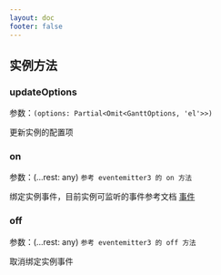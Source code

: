 ```yaml
---
layout: doc
footer: false
---
```


## 实例方法

### updateOptions

参数：`(options: Partial<Omit<GanttOptions, 'el'>>)`

更新实例的配置项

### on

参数：(...rest: any) `参考 eventemitter3 的 on 方法`

绑定实例事件，目前实例可监听的事件参考文档 [事件](/api/constructor-on)

### off

参数：(...rest: any) `参考 eventemitter3 的 off 方法`

取消绑定实例事件
